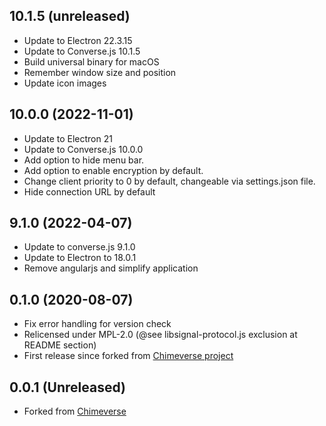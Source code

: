 ## 10.1.5 (unreleased)

 - Update to Electron 22.3.15
 - Update to Converse.js 10.1.5
 - Build universal binary for macOS
 - Remember window size and position
 - Update icon images

## 10.0.0 (2022-11-01)

- Update to Electron 21
- Update to Converse.js 10.0.0
- Add option to hide menu bar.
- Add option to enable encryption by default.
- Change client priority to 0 by default, changeable via settings.json file.
- Hide connection URL by default

## 9.1.0 (2022-04-07)

- Update to converse.js 9.1.0
- Update to Electron to 18.0.1
- Remove angularjs and simplify application

## 0.1.0 (2020-08-07)

- Fix error handling for version check
- Relicensed under MPL-2.0 (@see libsignal-protocol.js exclusion at README section)
- First release since forked from [Chimeverse project](https://github.com/nick-denry/Chimeverse)

## 0.0.1 (Unreleased)

- Forked from [Chimeverse](https://github.com/nick-denry/Chimeverse)
